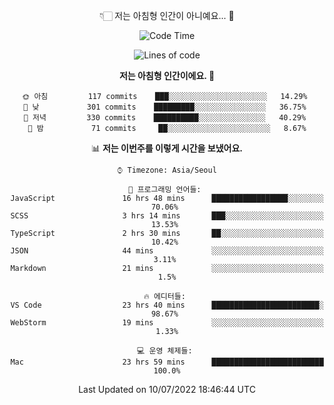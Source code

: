 <div align='center'>
 
👇🏻 저는 아침형 인간이 아니예요... 🙊
 
<!--START_SECTION:waka-->
![Code Time](http://img.shields.io/badge/Code%20Time-1%2C636%20hrs%2016%20mins-blue)

![Lines of code](https://img.shields.io/badge/%EC%A0%80%EB%8A%94%20%EC%97%AC%ED%83%9C%EA%B9%8C%EC%A7%80%20-258%20Thousand%20%EC%A4%84%EC%9D%98%20%EC%BD%94%EB%93%9C%EB%A5%BC%20%EC%9E%91%EC%84%B1%ED%96%88%EC%96%B4%EC%9A%94.-blue)

**저는 아침형 인간이에요. 🐤** 

```text
🌞 아침         117 commits    ███░░░░░░░░░░░░░░░░░░░░░░   14.29% 
🌆 낮　         301 commits    █████████░░░░░░░░░░░░░░░░   36.75% 
🌃 저녁         330 commits    ██████████░░░░░░░░░░░░░░░   40.29% 
🌙 밤　         71 commits     ██░░░░░░░░░░░░░░░░░░░░░░░   8.67%

```


📊 **저는 이번주를 이렇게 시간을 보냈어요.** 

```text
⌚︎ Timezone: Asia/Seoul

💬 프로그래밍 언어들: 
JavaScript               16 hrs 48 mins      █████████████████░░░░░░░░   70.06% 
SCSS                     3 hrs 14 mins       ███░░░░░░░░░░░░░░░░░░░░░░   13.53% 
TypeScript               2 hrs 30 mins       ██░░░░░░░░░░░░░░░░░░░░░░░   10.42% 
JSON                     44 mins             ░░░░░░░░░░░░░░░░░░░░░░░░░   3.11% 
Markdown                 21 mins             ░░░░░░░░░░░░░░░░░░░░░░░░░   1.5%

🔥 에디터들: 
VS Code                  23 hrs 40 mins      ████████████████████████░   98.67% 
WebStorm                 19 mins             ░░░░░░░░░░░░░░░░░░░░░░░░░   1.33%

💻 운영 체제들: 
Mac                      23 hrs 59 mins      █████████████████████████   100.0%

```


 Last Updated on 10/07/2022 18:46:44 UTC
<!--END_SECTION:waka-->
 </div>
<!---
Emewjin/Emewjin is a ✨ special ✨ repository because its `README.md` (this file) appears on your GitHub profile.
You can click the Preview link to take a look at your changes.
--->
